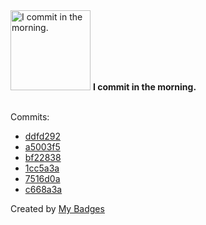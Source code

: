 <img src="https://my-badges.github.io/my-badges/morning-commits.png" alt="I commit in the morning." title="I commit in the morning." width="128">
<strong>I commit in the morning.</strong>
<br><br>

Commits:

- <a href="https://github.com/eryajf/.github/commit/ddfd2924a1cf4f198f92eacf818ad28b220eff56">ddfd292</a>
- <a href="https://github.com/opsre/awesome-ops/commit/a5003f5be6415b691429ea65f34cc40db212051a">a5003f5</a>
- <a href="https://github.com/opsre/go-ldap-admin/commit/bf228385629e5eb5d26185b14472b7d6691550bf">bf22838</a>
- <a href="https://github.com/opsre/go-ldap-admin-ui/commit/1cc5a3a1e43e127a99e97ac4bb6e721e0e4345f4">1cc5a3a</a>
- <a href="https://github.com/eryajf/awesome-github-profile-readme-chinese/commit/7516d0a0e4dfd8a6c1c141b2177d6a615635f709">7516d0a</a>
- <a href="https://github.com/eryajf/awesome-github-profile-readme-chinese/commit/c668a3a04de58e58ab25536506adc3c55a72bc05">c668a3a</a>


Created by <a href="https://github.com/my-badges/my-badges">My Badges</a>